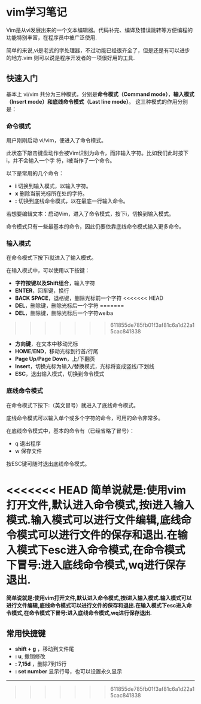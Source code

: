 # vim学习笔记

Vim是从vi发展出来的一个文本编辑器。代码补完、编译及错误跳转等方便编程的功能特别丰富，在程序员中被广泛使用.

简单的来说,vi是老式的字处理器，不过功能已经很齐全了，但是还是有可以进步的地方.vim 则可以说是程序开发者的一项很好用的工具.

## 快速入门

基本上 vi/vim 共分为三种模式，分别是**命令模式（Command mode）**，**输入模式（Insert mode）**和**底线命令模式（Last line mode）**。 这三种模式的作用分别是：

### 命令模式

用户刚刚启动 vi/vim，便进入了命令模式。

此状态下敲击键盘动作会被Vim识别为命令，而非输入字符。比如我们此时按下i，并不会输入一个字	符，i被当作了一个命令。

以下是常用的几个命令：

- **i** 切换到输入模式，以输入字符。
- **x** 删除当前光标所在处的字符。
- **:** 切换到底线命令模式，以在最底一行输入命令。

若想要编辑文本：启动Vim，进入了命令模式，按下i，切换到输入模式。

命令模式只有一些最基本的命令，因此仍要依靠底线命令模式输入更多命令。

### 输入模式

在命令模式下按下i就进入了输入模式。

在输入模式中，可以使用以下按键：

- **字符按键以及Shift组合**，输入字符
- **ENTER**，回车键，换行
- **BACK SPACE**，退格键，删除光标前一个字符
<<<<<<< HEAD
- **DEL**，删除键，删除光标后一个字符
=======
- **DEL**，删除键，删除光标后一个字符weiba
>>>>>>> 611855de785fb01f3af81c6a1d22a15cac841838
- **方向键**，在文本中移动光标
- **HOME**/**END**，移动光标到行首/行尾
- **Page Up**/**Page Down**，上/下翻页
- **Insert**，切换光标为输入/替换模式，光标将变成竖线/下划线
- **ESC**，退出输入模式，切换到命令模式

### 底线命令模式

在命令模式下按下:（英文冒号）就进入了底线命令模式。

底线命令模式可以输入单个或多个字符的命令，可用的命令非常多。

在底线命令模式中，基本的命令有（已经省略了冒号）：

- q 退出程序
- w 保存文件

按ESC键可随时退出底线命令模式。

<<<<<<< HEAD
**简单说就是:使用vim打开文件,默认进入命令模式,按i进入输入模式.输入模式可以进行文件编辑,底线命令模式可以进行文件的保存和退出.在输入模式下esc进入命令模式,在命令模式下冒号:进入底线命令模式,wq进行保存退出.**
=======
**简单说就是:使用vim打开文件,默认进入命令模式,按i进入输入模式.输入模式可以进行文件编辑,底线命令模式可以进行文件的保存和退出.在输入模式下esc进入命令模式,在命令模式下冒号:进入底线命令模式,wq进行保存退出.**

##  常用快捷键

* **shift + g** ，移动到文件尾
* **: u**, 撤销修改
* **: 7,15d** ，删除7到15行
* **: set number** 显示行号，也可以设置永久显示

****
>>>>>>> 611855de785fb01f3af81c6a1d22a15cac841838
